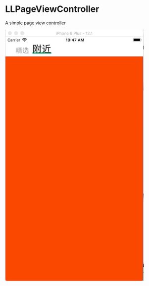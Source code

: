 # LLPageViewController
A simple page view controller 

![img](https://raw.githubusercontent.com/liuyx7894/LLPageViewController/master/gif/screen.gif)
